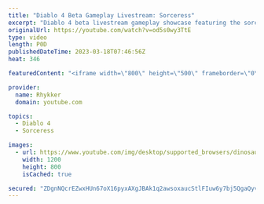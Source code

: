 ```yaml
---
title: "Diablo 4 Beta Gameplay Livestream: Sorceress"
excerpt: "Diablo 4 beta livestream gameplay showcase featuring the sorceress - barbarian, necromancer, and druid classes coming in later ..."
originalUrl: https://youtube.com/watch?v=od5s0wy3TtE
type: video
length: P0D
publishedDateTime: 2023-03-18T07:46:56Z
heat: 346

featuredContent: "<iframe width=\"800\" height=\"500\" frameborder=\"0\" src=\"https://www.youtube.com/embed/od5s0wy3TtE\" allow=\"accelerometer; autoplay; encrypted-media; gyroscope; picture-in-picture\" allowfullscreen></iframe>"

provider:
  name: Rhykker
  domain: youtube.com

topics:
  - Diablo 4
  - Sorceress

images:
  - url: https://www.youtube.com/img/desktop/supported_browsers/dinosaur.png
    width: 1200
    height: 800
    isCached: true

secured: "ZDgnNQcrEZwxHUn67oX16pyxAXgJBAk1q2awsoxaucStlFIuw6y7bj5QgaQyvcCPBL+jKZSZzs1g6blBbCLWFWahwsBztelltwdJiBBYCOwK8Nn4D4cc+PVsY9rHBnSvwnSBI/gyVh7TENu2Lpc++WLoktD5zT+IFORjv+HcxO6Wq+MigcvFOYKt5RuLn+OJeH7HSM4VgvsbwGVALu87b6JpKbNLUar0v5KaXAdlp1ycC78262oOK21zZPoe2+bsFK/oIAvozO3SF60W2KLv+cplpDmwi9hrTV1bKzQbZKPAD5Q3G36G9GBY8GoS/0C9aIFCbL5reFrgoLM0NIxugGxLBJn4WWc2XsUjM+fVwMDm4zkbbH48veKqI/N+yWBHq66DoYP0hBRHNMWaRINkJg==;CgtKZINHgoHweajQd9T8qA=="
---
```


